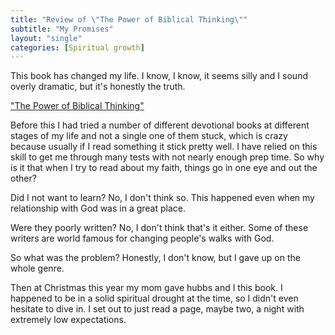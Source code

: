 ```yaml
---
title: "Review of \"The Power of Biblical Thinking\""
subtitle: "My Promises"
layout: "single"
categories: [Spiritual growth]
---
```


This book has changed my life. I know, I know, it seems silly and I sound overly dramatic, but it's honestly the truth.

["The Power of Biblical Thinking"](http://www.ccel.us/power.toc.html)

Before this I had tried a number of different devotional books at different stages of my life and not a single one of them stuck, which is crazy because usually if I read something it stick pretty well. I have relied on this skill to get me through many tests with not nearly enough prep time. So why is it that when I try to read about my faith, things go in one eye and out the other?

Did I not want to learn? No, I don't think so. This happened even when my relationship with God was in a great place.

Were they poorly written? No, I don't think that's it either. Some of these writers are world famous for changing people's walks with God.

So what was the problem? Honestly, I don't know, but I gave up on the whole genre.


Then at Christmas this year my mom gave hubbs and I this book. I happened to be in a solid spiritual drought at the time, so I didn't even hesitate to dive in. I set out to just read a page, maybe two, a night with extremely low expectations.
